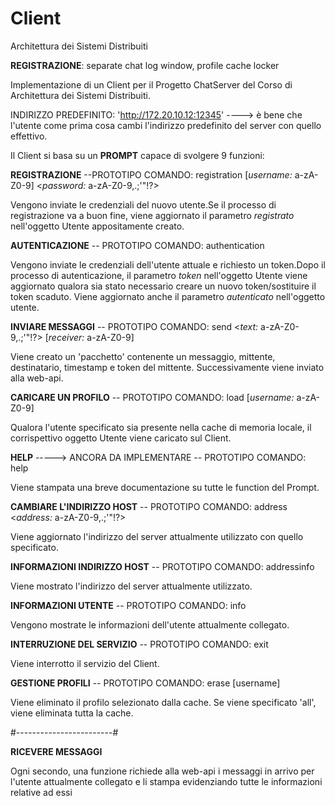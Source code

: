 # Client
Architettura dei Sistemi Distribuiti


<b>REGISTRAZIONE</b>: separate chat log window, profile cache locker


Implementazione di un Client per il Progetto ChatServer del Corso di Architettura dei Sistemi Distribuiti.


INDIRIZZO PREDEFINITO: 'http://172.20.10.12:12345' ----> è bene che l'utente come prima cosa cambi l'indirizzo predefinito del server con quello effettivo.


Il Client si basa su un <b>PROMPT</b> capace di svolgere 9 funzioni: 


<b>REGISTRAZIONE</b> --PROTOTIPO COMANDO: registration [*username:* a-zA-Z0-9] <*password:* a-zA-Z0-9,.;'"!?>

Vengono inviate le credenziali del nuovo utente.Se il processo di registrazione va a buon fine, viene aggiornato il parametro *registrato* nell'oggetto Utente appositamente creato.



<b>AUTENTICAZIONE</b> -- PROTOTIPO COMANDO: authentication 

Vengono inviate le credenziali dell'utente attuale e richiesto un token.Dopo il processo di autenticazione, il parametro *token* nell'oggetto Utente viene aggiornato qualora sia stato necessario creare un nuovo token/sostituire il token scaduto. Viene aggiornato anche il parametro *autenticato* nell'oggetto utente.



<b>INVIARE MESSAGGI</b> -- PROTOTIPO COMANDO: send <*text:* a-zA-Z0-9,.;'"!?> [*receiver:* a-zA-Z0-9] 

Viene creato un 'pacchetto' contenente un messaggio, mittente, destinatario, timestamp e token del mittente. Successivamente viene inviato alla web-api.



<b>CARICARE UN PROFILO</b> -- PROTOTIPO COMANDO: load [*username:* a-zA-Z0-9] 

Qualora l'utente specificato sia presente nella cache di memoria locale, il corrispettivo oggetto Utente viene caricato sul Client.



<b>HELP</b> -----> ANCORA DA IMPLEMENTARE -- PROTOTIPO COMANDO: help

Viene stampata una breve documentazione su tutte le function del Prompt.



<b>CAMBIARE L'INDIRIZZO HOST</b> -- PROTOTIPO COMANDO: address <*address:* a-zA-Z0-9,.;'"!?>  

Viene aggiornato l'indirizzo del server attualmente utilizzato con quello specificato.



<b>INFORMAZIONI INDIRIZZO HOST</b> -- PROTOTIPO COMANDO: addressinfo  

Viene mostrato l'indirizzo del server attualmente utilizzato.



<b>INFORMAZIONI UTENTE</b> -- PROTOTIPO COMANDO: info  

Vengono mostrate le informazioni dell'utente attualmente collegato.



<b>INTERRUZIONE DEL SERVIZIO</b> --  PROTOTIPO COMANDO: exit  

Viene interrotto il servizio del Client.



<b>GESTIONE PROFILI</b> --  PROTOTIPO COMANDO: erase [username]  

Viene eliminato il profilo selezionato dalla cache. Se viene specificato 'all', viene eliminata tutta la cache.



#------------------------#



<b>RICEVERE MESSAGGI</b> 

Ogni secondo, una funzione richiede alla web-api i messaggi in arrivo per l'utente attualmente collegato e li stampa evidenziando tutte le informazioni relative ad essi
